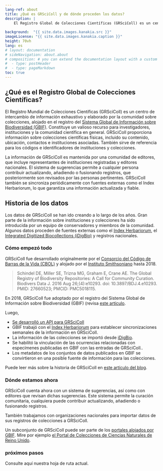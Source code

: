 ```yaml
---
lang-ref: about
title: ¿Qué es GRSciColl y de dónde proceden los datos?
description: |
    El Registro Global de Colecciones Científicas (GRSciColl) es un centro de intercambio de información exhaustivo y comunitario sobre colecciones científicas, que se basa en los esfuerzos previos desarrollados por el Consorcio del Código de Barras de la Vida (CBOL).
    
background:  "{{ site.data.images.kanakia.src }}"
imageLicense: "{{ site.data.images.kanakia.caption }}"
height: 70vh
lang: es
# layout: documentation
# sideNavigation: about.about
# composition: # you can extend the documentation layout with a custom composition
#  - type: postHeader
#  - type: pageMarkdown
toc: true
---
```


## ¿Qué es el Registro Global de Colecciones Científicas?

El Registro Mundial de Colecciones Científicas (GRSciColl) es un centro de intercambio de información exhaustivo y elaborado por la comunidad sobre colecciones, alojado en el registro del [Sistema Global de Información sobre Biodiversidad (GBIF)](https://www.gbif.org). Constituye un valioso recurso para investigadores, instituciones y la comunidad científica en general. GRSciColl proporciona información sobre colecciones científicas físicas, incluido su contenido, ubicación, contactos e instituciones asociadas. También sirve de referencia para los códigos e identificadores de instituciones y colecciones.

La información de GRSciColl es mantenida por una comunidad de editores, que incluye representantes de instituciones registradas y editores nacionales. El sistema de sugerencias permite a cualquier persona contribuir actualizando, añadiendo o fusionando registros, que posteriormente son revisados por las personas pertinentes. GRSciColl también se sincroniza periódicamente con fuentes externas como el Index Herbariorum, lo que garantiza una información actualizada y fiable.

## Historia de los datos

Los datos de GRSciColl se han ido creando a lo largo de los años. Gran parte de la información sobre instituciones y colecciones ha sido introducida por un equipo de conservadores y miembros de la comunidad. Algunos datos proceden de fuentes externas como el [Index Herbariorum](https://sweetgum.nybg.org/science/ih/), el [Integrated Digitized Biocollections (iDigBio)](https://www.idigbio.org) y registros nacionales.

### Cómo empezó todo

GRSciColl fue desarrollado originalmente por el [Consorcio del Código de Barras de la Vida (CBOL)](https://www.gbif.org/participant/287) y alojado por el [Instituto Smithsoniano](https://www.si.edu) hasta 2018.

> Schindel DE, Miller SE, Trizna MG, Graham E, Crane AE. The Global Registry of Biodiversity Repositories: A Call for Community Curation. Biodivers Data J. 2016 Aug 26;(4):e10293. doi: 10.3897/BDJ.4.e10293. PMID: 27660523; PMCID: PMC5018115.

En 2018, GRSciColl fue adoptado por el registro del Sistema Global de Información sobre Biodiversidad (GBIF) (revisa [este artículo](https://www.gbif.org/news/5kyAslpqTVxYqZTwYn1cub/gbif-provides-new-home-for-the-global-registry-of-scientific-collections).

Luego,

* [Se desarrolló un API para GRSciColl](/api)
* GBIF trabajó con el [Index Herbariorum](https://sweetgum.nybg.org/science/ih/) para establecer sincronizaciones semanales de la información en GRSciColl.
* La información de las colecciones se importó desde [iDigBio](https://www.idigbio.org).
* Se habilitó la vinculación de las ocurrencias relacionadas con especímenes publicadas en GBIF con las entradas de GRSciColl..
* Los metadatos de los conjuntos de datos publicados en GBIF se convirtieron en una posible fuente de información para las colecciones.

Puede leer más sobre la historia de GRSciColl en [este artículo del blog](https://data-blog.gbif.org/post/grscicoll-2021/).

###  Dónde estamos ahora

GRSciColl cuenta ahora con un sistema de sugerencias, así como con editores que revisan dichas sugerencias. Este sistema permite la curación comunitaria, cualquiera puede contribuir actualizando, añadiendo o fusionando registros.

También trabajamos con organizaciones nacionales para importar datos de sus registros de colecciones a GRSciColl.

Un subconjunto de GRSciColl puede ser parte de los [portales alojados por GBIF](https://www.gbif.org/hosted-portals). Mire por ejemplo [el Portal de Colecciones de Ciencias Naturales de Reino Unido](https://data.dissco-uk.org).

### próximos pasos

Consulte aquí nuestra hoja de ruta actual.
